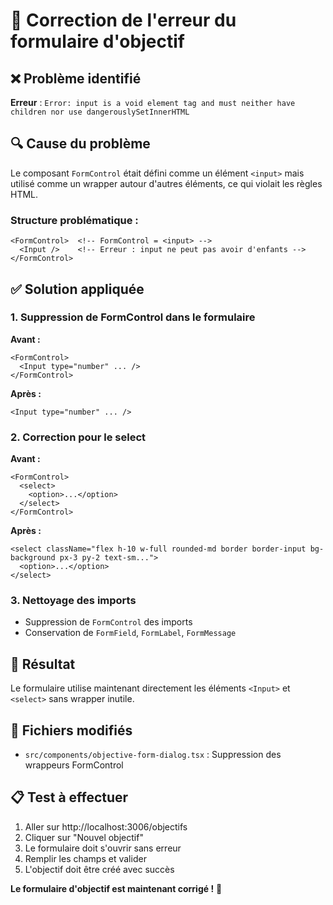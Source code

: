 # 🎯 Correction de l'erreur du formulaire d'objectif

## ❌ Problème identifié
**Erreur** : `Error: input is a void element tag and must neither have children nor use dangerouslySetInnerHTML`

## 🔍 Cause du problème
Le composant `FormControl` était défini comme un élément `<input>` mais utilisé comme un wrapper autour d'autres éléments, ce qui violait les règles HTML.

### Structure problématique :
```tsx
<FormControl>  <!-- FormControl = <input> -->
  <Input />    <!-- Erreur : input ne peut pas avoir d'enfants -->
</FormControl>
```

## ✅ Solution appliquée

### 1. Suppression de FormControl dans le formulaire
**Avant :**
```tsx
<FormControl>
  <Input type="number" ... />
</FormControl>
```

**Après :**
```tsx
<Input type="number" ... />
```

### 2. Correction pour le select
**Avant :**
```tsx
<FormControl>
  <select>
    <option>...</option>
  </select>
</FormControl>
```

**Après :**
```tsx
<select className="flex h-10 w-full rounded-md border border-input bg-background px-3 py-2 text-sm...">
  <option>...</option>
</select>
```

### 3. Nettoyage des imports
- Suppression de `FormControl` des imports
- Conservation de `FormField`, `FormLabel`, `FormMessage`

## 🚀 Résultat
Le formulaire utilise maintenant directement les éléments `<Input>` et `<select>` sans wrapper inutile.

## 🔧 Fichiers modifiés
- `src/components/objective-form-dialog.tsx` : Suppression des wrappeurs FormControl

## 📋 Test à effectuer
1. Aller sur http://localhost:3006/objectifs
2. Cliquer sur "Nouvel objectif"
3. Le formulaire doit s'ouvrir sans erreur
4. Remplir les champs et valider
5. L'objectif doit être créé avec succès

**Le formulaire d'objectif est maintenant corrigé !** 🎉
